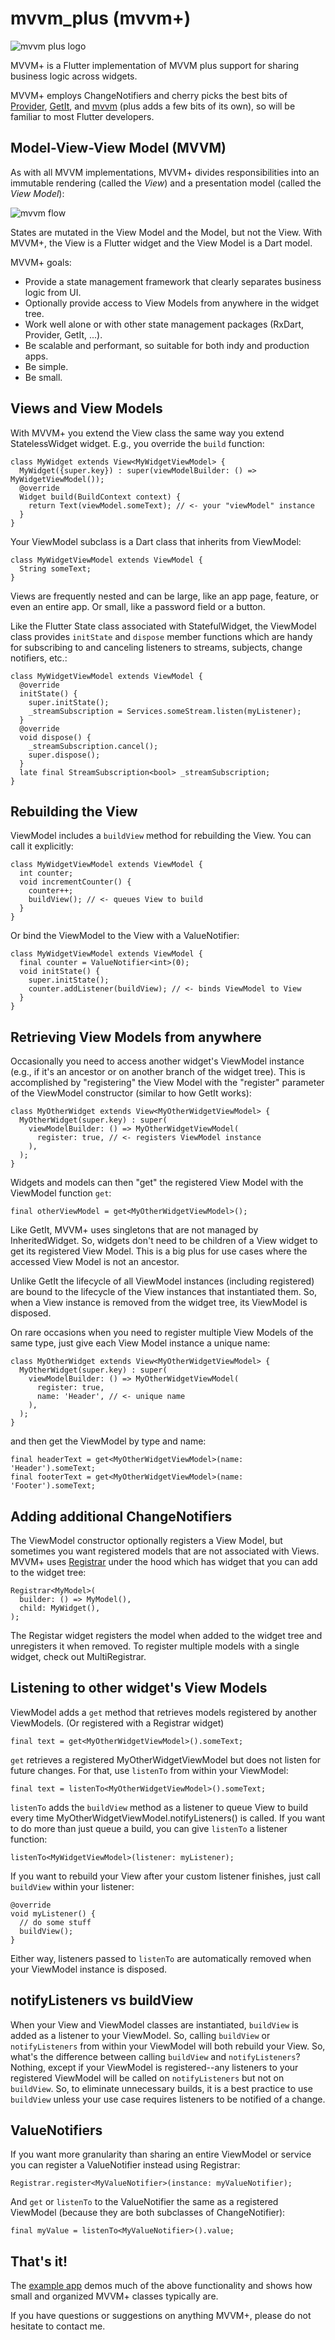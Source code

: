 # mvvm_plus (mvvm+)

![mvvm plus logo](https://github.com/buttonsrtoys/mvvm_plus/blob/main/assets/MvvmPlusLogo.png)

MVVM+ is a Flutter implementation of MVVM plus support for sharing business logic across widgets.

MVVM+ employs ChangeNotifiers and cherry picks the best bits of [Provider](https://pub.dev/packages/provider), [GetIt](https://pub.dev/packages/get_it), and [mvvm](https://pub.dev/packages/mvvm) (plus adds a few bits of its own), so will be familiar to most Flutter developers.

## Model-View-View Model (MVVM)

As with all MVVM implementations, MVVM+ divides responsibilities into an immutable rendering (called the *View*) and a presentation model (called the *View Model*):

![mvvm flow](https://github.com/buttonsrtoys/mvvm_plus/blob/main/assets/MvvmFlow.png)

States are mutated in the View Model and the Model, but not the View. With MVVM+, the View is a Flutter widget and the View Model is a Dart model. 

MVVM+ goals:
- Provide a state management framework that clearly separates business logic from UI.
- Optionally provide access to View Models from anywhere in the widget tree.
- Work well alone or with other state management packages (RxDart, Provider, GetIt, ...).
- Be scalable and performant, so suitable for both indy and production apps.
- Be simple.
- Be small.

## Views and View Models

With MVVM+ you extend the View class the same way you extend StatelessWidget widget. E.g., you override the `build` function:

    class MyWidget extends View<MyWidgetViewModel> {
      MyWidget({super.key}) : super(viewModelBuilder: () => MyWidgetViewModel());
      @override
      Widget build(BuildContext context) {
        return Text(viewModel.someText); // <- your "viewModel" instance
      }
    }

Your ViewModel subclass is a Dart class that inherits from ViewModel:

    class MyWidgetViewModel extends ViewModel {
      String someText;
    }

Views are frequently nested and can be large, like an app page, feature, or even an entire app. Or small, like a password field or a button.

Like the Flutter State class associated with StatefulWidget, the ViewModel class provides `initState` and `dispose` member functions which are handy for subscribing to and canceling listeners to streams, subjects, change notifiers, etc.:

    class MyWidgetViewModel extends ViewModel {
      @override
      initState() {
        super.initState();
        _streamSubscription = Services.someStream.listen(myListener);
      }
      @override
      void dispose() {
        _streamSubscription.cancel();
        super.dispose();
      }
      late final StreamSubscription<bool> _streamSubscription;
    }

## Rebuilding the View

ViewModel includes a `buildView` method for rebuilding the View. You can call it explicitly:

    class MyWidgetViewModel extends ViewModel {
      int counter;
      void incrementCounter() {
        counter++;
        buildView(); // <- queues View to build
      }
    }

Or bind the ViewModel to the View with a ValueNotifier:

    class MyWidgetViewModel extends ViewModel {
      final counter = ValueNotifier<int>(0);
      void initState() {
        super.initState();
        counter.addListener(buildView); // <- binds ViewModel to View
      }
    }

## Retrieving View Models from anywhere

Occasionally you need to access another widget's ViewModel instance (e.g., if it's an ancestor or on another branch of the widget tree). This is accomplished by "registering" the View Model with the "register" parameter of the ViewModel constructor (similar to how GetIt works):

    class MyOtherWidget extends View<MyOtherWidgetViewModel> {
      MyOtherWidget(super.key) : super(
        viewModelBuilder: () => MyOtherWidgetViewModel(
          register: true, // <- registers ViewModel instance
        ),
      );
    }

Widgets and models can then "get" the registered View Model with the ViewModel function `get`:

    final otherViewModel = get<MyOtherWidgetViewModel>();

Like GetIt, MVVM+ uses singletons that are not managed by InheritedWidget. So, widgets don't need to be children of a View widget to get its registered View Model. This is a big plus for use cases where the accessed View Model is not an ancestor.

Unlike GetIt the lifecycle of all ViewModel instances (including registered) are bound to the lifecycle of the View instances that instantiated them. So, when a View instance is removed from the widget tree, its ViewModel is disposed.

On rare occasions when you need to register multiple View Models of the same type, just give each View Model instance a unique name:

    class MyOtherWidget extends View<MyOtherWidgetViewModel> {
      MyOtherWidget(super.key) : super(
        viewModelBuilder: () => MyOtherWidgetViewModel(
          register: true,
          name: 'Header', // <- unique name
        ),
      );
    }

and then get the ViewModel by type and name:

    final headerText = get<MyOtherWidgetViewModel>(name: 'Header').someText;
    final footerText = get<MyOtherWidgetViewModel>(name: 'Footer').someText;

## Adding additional ChangeNotifiers 

The ViewModel constructor optionally registers a View Model, but sometimes you want registered models that are not associated with Views. MVVM+ uses [Registrar](https://pub.dev/packages/registrar) under the hood which has widget that you can add to the widget tree:

    Registrar<MyModel>(
      builder: () => MyModel(),
      child: MyWidget(),
    );

The Registar widget registers the model when added to the widget tree and unregisters it when removed. To register multiple models with a single widget, check out MultiRegistrar.

## Listening to other widget's View Models

ViewModel adds a `get` method that retrieves models registered by another ViewModels. (Or registered with a Registrar widget)

    final text = get<MyOtherWidgetViewModel>().someText;

`get` retrieves a registered MyOtherWidgetViewModel but does not listen for future changes. For that, use `listenTo` from within your ViewModel:

    final text = listenTo<MyOtherWidgetViewModel>().someText;

`listenTo` adds the `buildView` method as a listener to queue View to build every time MyOtherWidgetViewModel.notifyListeners() is called. If you want to do more than just queue a build, you can give `listenTo` a listener function:

    listenTo<MyWidgetViewModel>(listener: myListener);

If you want to rebuild your View after your custom listener finishes, just call `buildView` within your listener:

    @override
    void myListener() {
      // do some stuff
      buildView(); 
    }

Either way, listeners passed to `listenTo` are automatically removed when your ViewModel instance is disposed.

## notifyListeners vs buildView

When your View and ViewModel classes are instantiated, `buildView` is added as a listener to your ViewModel. So, calling `buildView` or `notifyListeners` from within your ViewModel will both rebuild your View. So, what's the difference between calling `buildView` and `notifyListeners`? Nothing, except if your ViewModel is registered--any listeners to your registered ViewModel will be called on `notifyListeners` but not on `buildView`. So, to eliminate unnecessary builds, it is a best practice to use `buildView` unless your use case requires listeners to be notified of a change.

## ValueNotifiers

If you want more granularity than sharing an entire ViewModel or service you can register a ValueNotifier instead using Registrar:

    Registrar.register<MyValueNotifier>(instance: myValueNotifier);

And `get` or `listenTo` to the ValueNotifier the same as a registered ViewModel (because they are both subclasses of ChangeNotifier):

    final myValue = listenTo<MyValueNotifier>().value;

## That's it! 

The [example app](https://github.com/buttonsrtoys/view/tree/main/example) demos much of the above functionality and shows how small and organized MVVM+ classes typically are.

If you have questions or suggestions on anything MVVM+, please do not hesitate to contact me.